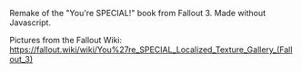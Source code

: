 Remake of the "You're SPECIAL!" book from Fallout 3.
Made without Javascript.

Pictures from the Fallout Wiki: https://fallout.wiki/wiki/You%27re_SPECIAL_Localized_Texture_Gallery_(Fallout_3)
